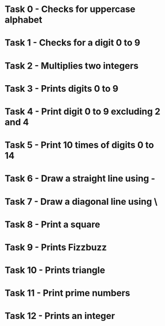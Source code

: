 # Task 0 - Checks for uppercase alphabet
# Task 1 - Checks for a digit 0 to 9
# Task 2 - Multiplies two integers
# Task 3 - Prints digits 0 to 9
# Task 4 - Print digit 0 to 9 excluding 2 and 4
# Task 5 - Print 10 times of digits 0 to 14
# Task 6 - Draw a straight line using -
# Task 7 - Draw a diagonal line using \
# Task 8 - Print a square
# Task 9 - Prints Fizzbuzz
# Task 10 - Prints  triangle
# Task 11 - Print prime numbers
# Task 12 - Prints an integer

